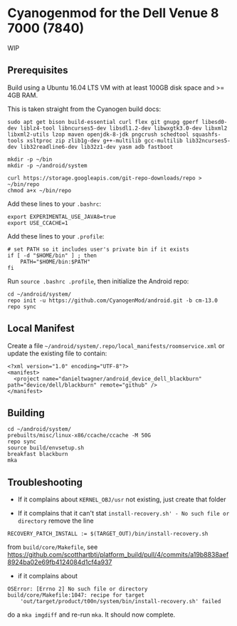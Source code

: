 # Cyanogenmod for the Dell Venue 8 7000 (7840)

WIP

## Prerequisites

Build using a Ubuntu 16.04 LTS VM with at least 100GB disk space and >= 4GB RAM.

This is taken straight from the Cyanogen build docs:
```
sudo apt get bison build-essential curl flex git gnupg gperf libesd0-dev liblz4-tool libncurses5-dev libsdl1.2-dev libwxgtk3.0-dev libxml2 libxml2-utils lzop maven openjdk-8-jdk pngcrush schedtool squashfs-tools xsltproc zip zlib1g-dev g++-multilib gcc-multilib lib32ncurses5-dev lib32readline6-dev lib32z1-dev yasm adb fastboot

mkdir -p ~/bin
mkdir -p ~/android/system

curl https://storage.googleapis.com/git-repo-downloads/repo > ~/bin/repo
chmod a+x ~/bin/repo
```

Add these lines to your `.bashrc`:
```
export EXPERIMENTAL_USE_JAVA8=true
export USE_CCACHE=1
```

Add these lines to your `.profile`:
```
# set PATH so it includes user's private bin if it exists
if [ -d "$HOME/bin" ] ; then
    PATH="$HOME/bin:$PATH"
fi
```

Run `source .bashrc .profile`, then initialize the Android repo:
```
cd ~/android/system/
repo init -u https://github.com/CyanogenMod/android.git -b cm-13.0
repo sync
```

## Local Manifest

Create a file `~/android/system/.repo/local_manifests/roomservice.xml` or update the existing file to contain:
```
<?xml version="1.0" encoding="UTF-8"?>
<manifest>
  <project name="danieltwagner/android_device_dell_blackburn" path="device/dell/blackburn" remote="github" />
</manifest>
```

## Building

```
cd ~/android/system/
prebuilts/misc/linux-x86/ccache/ccache -M 50G
repo sync
source build/envsetup.sh
breakfast blackburn
mka
```

## Troubleshooting

- If it complains about `KERNEL_OBJ/usr` not existing, just create that folder

- If it complains that it can't stat `install-recovery.sh' - No such file or directory` remove the line
```
RECOVERY_PATCH_INSTALL := $(TARGET_OUT)/bin/install-recovery.sh
```
from `build/core/Makefile`, see https://github.com/scotthartbti/platform_build/pull/4/commits/a19b8838aef8924ba02e69fb4124084d1cf4a937

- if it complains about
```
OSError: [Errno 2] No such file or directory
build/core/Makefile:1047: recipe for target
    'out/target/product/t00n/system/bin/install-recovery.sh' failed
```
do a `mka imgdiff` and re-run `mka`. It should now complete.